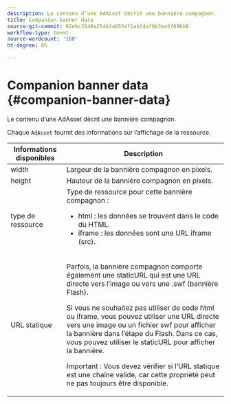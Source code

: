 ```yaml
---
description: Le contenu d’une AdAsset décrit une bannière compagnon.
title: Companion banner data
source-git-commit: 02ebc3548a254b2a6554f1ab34afbb3ea5f09bb8
workflow-type: tm+mt
source-wordcount: '160'
ht-degree: 0%

---
```


# Companion banner data {#companion-banner-data}

Le contenu d’une AdAsset décrit une bannière compagnon.

<!--<a id="section_D730B4FD6FD749E9860B6A07FC110552"></a>-->

Chaque `AdAsset` fournit des informations sur l’affichage de la ressource.

<table id="table_760C885E2DCA4BE983CC57FDA7BD5B14"> 
 <thead> 
  <tr> 
   <th colname="col1" class="entry"> <b>Informations disponibles </b></th> 
   <th colname="col2" class="entry"> <b>Description</b> </th> 
  </tr> 
 </thead>
 <tbody> 
  <tr> 
   <td colname="col1"> width </td> 
   <td colname="col2"> Largeur de la bannière compagnon en pixels. </td> 
  </tr> 
  <tr> 
   <td colname="col1"> height </td> 
   <td colname="col2"> Hauteur de la bannière compagnon en pixels. </td> 
  </tr> 
  <tr> 
   <td colname="col1"> type de ressource </td> 
   <td colname="col2">Type de ressource pour cette bannière compagnon : 
    <ul id="ul_A067787FE49E4B6095BE0AC1D447DBB3"> 
     <li id="li_02B7224C67004095B3F6E50FD21E507E">html : les données se trouvent dans le code du HTML. </li> 
     <li id="li_5F37E14472424F808C6094F42009E676">iframe : les données sont une URL iframe (src). </li> 
    </ul> </td> 
  </tr> 
  <tr> 
   <td colname="col1"> URL statique </td> 
   <td colname="col2"> <p>Parfois, la bannière compagnon comporte également une <span class="codeph"> staticURL</span> qui est une URL directe vers l’image ou vers une <span class="codeph"> .swf</span> (bannière Flash). </p> <p>Si vous ne souhaitez pas utiliser de code html ou iframe, vous pouvez utiliser une URL directe vers une image ou un fichier swf pour afficher la bannière dans l’étape du Flash. Dans ce cas, vous pouvez utiliser le <span class="codeph"> staticURL</span> pour afficher la bannière. </p> <p>Important : Vous devez vérifier si l’URL statique est une chaîne valide, car cette propriété peut ne pas toujours être disponible. </p> </td> 
  </tr> 
 </tbody> 
</table>
